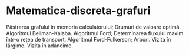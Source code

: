 # Matematica-discreta-grafuri
Păstrarea grafului în memoria calculatorului; Drumuri de valoare optimă.  Algoritmul Bellman-Kalaba. Algoritmul Ford; Determinarea fluxului maxim într-o rețea  de transport. Algoritmul Ford-Fulkerson; Arbori. Vizita în lărgime. Vizita în adâncime.
